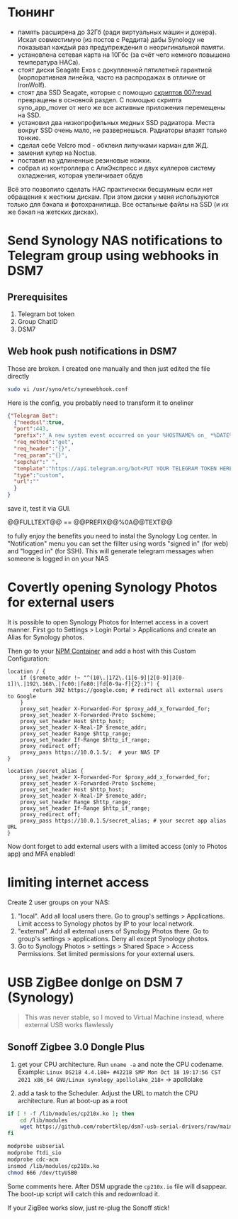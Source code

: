 # Тюнинг
- память расширена до 32Гб (ради виртуальных машин и докера). Искал совместимую (из постов с Реддита) дабы Synology не показывал каждый раз предупреждения о неоригинальной памяти.
- установлена сетевая карта на 10Гбс (за счёт чего немного повышена температура НАСа).
- стоят диски Seagate Exos с докупленной пятилетней гарантией (корпоративная линейка, часто на распродажах в отличие от IronWolf).
- стоят два SSD Seagate, которые с помощью [скриптов 007revad](https://github.com/007revad/Synology_HDD_db) превращены в основной раздел. С помощью скрипта syno_app_mover от него же все активные приложения перемещены на SSD.
- установил два низкопрофильных медных SSD радиатора. Места вокруг SSD очень мало, не развернешься. Радиаторы влазят только тонкие. 
- сделал себе Velcro mod - обклеил липучками карман для ЖД.
- заменил кулер на Noctua.
- поставил на удлиненные резиновые ножки.
- собрал из контроллера с АлиЭкспресс и двух куллеров систему охладжения, которая увеличивает обдув 

Всё это позволило сделать НАС практически бесшумным если нет обращения к жестким дискам. При этом диски у меня используются только для бэкапа и фотохранилища. Все остальные файлы на SSD (и их же бэкап на жетских дисках).

# Send Synology NAS notifications to Telegram group using webhooks in DSM7
## Prerequisites
1. Telegram bot token
2. Group ChatID
3. DSM7

## Web hook push notifications in DSM7
Those are broken. I created one manually and then just edited the file directly 
```bash
sudo vi /usr/syno/etc/synowebhook.conf
```

Here is the config, you probably need to transform it to oneliner
```json
{"Telegram Bot":
  {"needssl":true,
  "port":443,
  "prefix":"_A new system event occurred on your %HOSTNAME% on_ *%DATE%* _at_ *%TIME%*.",
  "req_method":"get",
  "req_header":"{}",
  "req_param":"{}",
  "sepchar":" ",
  "template":"https://api.telegram.org/bot<PUT YOUR TELEGRAM TOKEN HERE>/sendMessage?chat_id=<YOUR_CHAT_ID>&parse_mode=Markdown&text=@@PREFIX@@%0A@@TEXT@@",
  "type":"custom",
  "url":""
  }
}
```
save it, test it via GUI. 

@@FULLTEXT@@ == @@PREFIX@@%0A@@TEXT@@


to fully enjoy the benefits you need to instal the Synology Log center. In "Notification" menu you can set the fillter using words "signed in" (for web) and "logged in" (for SSH). This will generate telegram messages when someone is logged in on your NAS

# Covertly opening Synology Photos for external users
It is possible to open Synology Photos for Internet access in a covert manner.
First go to Settings > Login Portal > Applications and create an Alias for Synology photos. 

Then go to your [NPM Container](https://github.com/ageev/SmartHome/tree/master/docker/nginx-proxy-manager) and add a host with this Custom Configuration:
```
location / {
    if ($remote_addr !~ "^(10\.|172\.(1[6-9]|2[0-9]|3[0-1])\.|192\.168\.|fc00:|fe80:|fd[0-9a-f]{2}:)") {
        return 302 https://google.com; # redirect all external users to Google
    }
    proxy_set_header X-Forwarded-For $proxy_add_x_forwarded_for;
    proxy_set_header X-Forwarded-Proto $scheme;
    proxy_set_header Host $http_host;
    proxy_set_header X-Real-IP $remote_addr;
    proxy_set_header Range $http_range;
    proxy_set_header If-Range $http_if_range; 
    proxy_redirect off;
    proxy_pass https://10.0.1.5/;  # your NAS IP
}

location /secret_alias {
    proxy_set_header X-Forwarded-For $proxy_add_x_forwarded_for;
    proxy_set_header X-Forwarded-Proto $scheme;
    proxy_set_header Host $http_host;
    proxy_set_header X-Real-IP $remote_addr;
    proxy_set_header Range $http_range;
    proxy_set_header If-Range $http_if_range; 
    proxy_redirect off;
    proxy_pass https://10.0.1.5/secret_alias; # your secret app alias URL
}
```

Now dont forget to add external users with a limited access (only to Photos app) and MFA enabled! 

# limiting internet access
Create 2 user groups on your NAS:
1. "local". Add all local users there. Go to group's settings > Applications. Limit access to Synology photos by IP to your local network.
2. "external". Add all external users of Synology Photos there. Go to group's settings > applications. Deny all except Synology photos.
3. Go to Synology Photos > settings > Shared Space > Access Permissions. Set limited permissions for your external users. 

# USB ZigBee donlge on DSM 7 (Synology)
> This was never stable, so I moved to Virtual Machine instead, where external USB works flawlessly
## Sonoff Zigbee 3.0 Dongle Plus
1. get your CPU architecture. Run ```uname -a``` and note the CPU codename. Example: ```Linux DS218 4.4.180+ #42218 SMP Mon Oct 18 19:17:56 CST 2021 x86_64 GNU/Linux synology_apollolake_218+``` -> apollolake

2. add a task to the Scheduler. Adjust the URL to match the CPU architecture. Run at boot-up as a root
```bash
if [ ! -f /lib/modules/cp210x.ko ]; then
    cd /lib/modules
    wget https://github.com/robertklep/dsm7-usb-serial-drivers/raw/main/modules/apollolake/dsm-7.2/cp210x.ko
fi

modprobe usbserial
modprobe ftdi_sio
modprobe cdc-acm
insmod /lib/modules/cp210x.ko
chmod 666 /dev/ttyUSB0
```
Some comments here. After DSM upgrade the ```cp210x.io``` file will disappear. The boot-up script will catch this and redownload it.  

If your ZigBee works slow, just re-plug the Sonoff stick!
